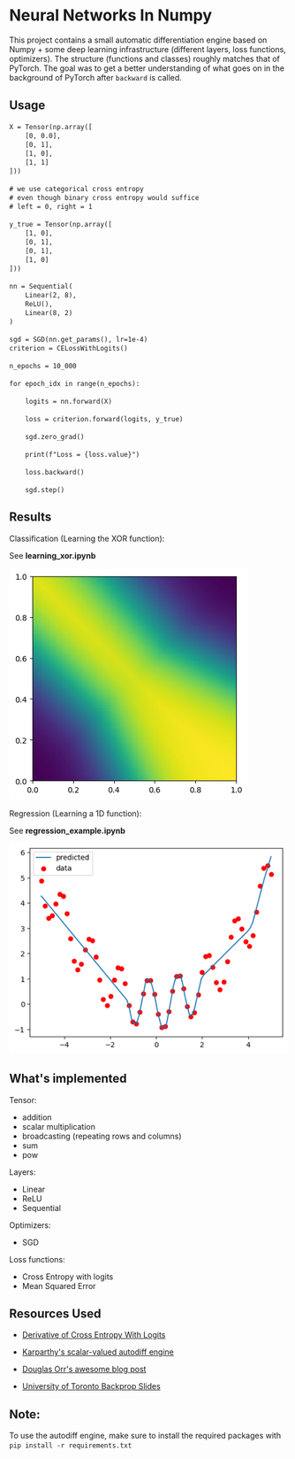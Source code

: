 # Neural Networks In Numpy

This project contains a small automatic differentiation engine based on Numpy + some deep learning infrastructure (different layers, loss functions, optimizers). The structure (functions
and classes) roughly matches that of PyTorch.
The goal was to get a better understanding of what goes on in the background of PyTorch after ```backward``` is called.


## Usage

```
X = Tensor(np.array([
    [0, 0.0],
    [0, 1],
    [1, 0],
    [1, 1]
]))

# we use categorical cross entropy
# even though binary cross entropy would suffice
# left = 0, right = 1

y_true = Tensor(np.array([
    [1, 0],
    [0, 1],
    [0, 1],
    [1, 0]
]))

nn = Sequential(
    Linear(2, 8),
    ReLU(),
    Linear(8, 2)
)

sgd = SGD(nn.get_params(), lr=1e-4)
criterion = CELossWithLogits()

n_epochs = 10_000

for epoch_idx in range(n_epochs):

    logits = nn.forward(X)

    loss = criterion.forward(logits, y_true)

    sgd.zero_grad()

    print(f"Loss = {loss.value}")

    loss.backward()

    sgd.step()
```

## Results

Classification (Learning the XOR function):

See **learning_xor.ipynb**

![Alt text](imgs/xor.png)

Regression (Learning a 1D function):

See **regression_example.ipynb**

![Alt text](imgs/regression.png)

## What's implemented

Tensor:
- addition
- scalar multiplication
- broadcasting (repeating rows and columns)
- sum
- pow

Layers: 
- Linear
- ReLU
- Sequential

Optimizers:
- SGD

Loss functions:
- Cross Entropy with logits
- Mean Squared Error

## Resources Used

- [Derivative of Cross Entropy With Logits](https://towardsdatascience.com/derivative-of-the-softmax-function-and-the-categorical-cross-entropy-loss-ffceefc081d1)

- [Karparthy's scalar-valued autodiff engine](https://github.com/karpathy/micrograd)

- [Douglas Orr's awesome blog post](https://douglasorr.github.io/2021-11-autodiff/article.html)

- [University of Toronto Backprop Slides](https://www.cs.toronto.edu/~rgrosse/courses/csc421_2019/slides/lec04.pdf)

## Note:

To use the autodiff engine, make sure to
install the required packages with ```pip install -r requirements.txt```
